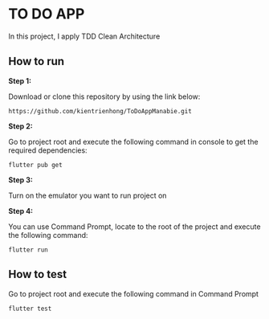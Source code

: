 # TO DO APP

In this project, I apply TDD Clean Architecture

## How to run

**Step 1:**

Download or clone this repository by using the link below:

```
https://github.com/kientrienhong/ToDoAppManabie.git
```

**Step 2:**

Go to project root and execute the following command in console to get the required dependencies:

```
flutter pub get
```

**Step 3:**

Turn on the emulator you want to run project on

**Step 4:**

You can use Command Prompt, locate to the root of the project and execute the following command:

```
flutter run
```

## How to test

Go to project root and execute the following command in Command Prompt

```
flutter test
```
